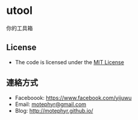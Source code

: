 utool
=====

你的工具箱

## License

* The code is licensed under the [MIT License](http://www.opensource.org/licenses/mit-license.php)

## 連絡方式

* Faceboook: https://www.facebook.com/yijuwu
* Email:     motephyr@gmail.com
* Blog:      http://motephyr.github.io/   